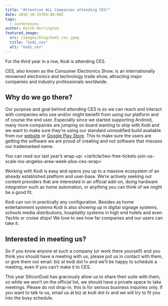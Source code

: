 ```yaml
---
title: "Attention ALL Companies attending CES!"
date: 2016-10-15T03:00:00Z
tags:
  - Conferences
author: Keith Herrington
featured_image:
  src: /images/blog/kodi_ces.jpeg
  title: "kodi_ces"
  alt: "kodi_ces"
---
```


For the third year in a row, Kodi is attending CES.

CES, also known as the Consumer Electronics Show, is an internationally renowned electronics and technology trade show, attracting major companies and industry professionals worldwide.

## Why do we go there?

Our purpose and goal behind attending CES is so we can reach and interact with companies who use and/or might benefit from using our platform and of course the end user. Especially since we started supporting Android, many more companies are jumping on board wanting to ship with Kodi and we want to make sure they’re using our standard unmodified build available from our [website](/download) or [Google Play Store](https://play.google.com/store/apps/details?id=org.xbmc.kodi). This to make sure the users are getting the software we are proud of creating and not software that misuses our trademarked name.

You can read our last year’s wrap-up: </article/two-free-tickets-join-us-scale-los-angeles-area-week-plus-ces-wrap>

Working with Kodi is easy and opens you up to a massive ecosystem of an already established platform and user-base. We’re actively seeking out content providers that are interested in an official add-on, doing hardware integration such as home automation, or anything you can think of we might be a good fit.

Kodi can run in practically any configuration. Besides as home entertainment systems Kodi is also showing up in digital signage systems, schools media distributions, hospitality systems in high end hotels and even Yachts or cruise ships! We love to see how far companies and our users can take it.

## Interested in meeting us?

So if you know anyone at such a company (or work there yourself) and you think you should have a meeting with us, please put us in contact with them, or give them our email: biz at kodi dot tv and we’ll be happy to schedule a meeting, even if you can’t make it to CES.

This year SiliconDust has graciously allow us to share their suite with them, so while we won’t on the official list, we should have a private space to take meetings. Please do not drop-in, this is for serious business inquiries only. If you want to talk to us, email us at biz at kodi dot tv and we will try to fit you into the busy schedule.
